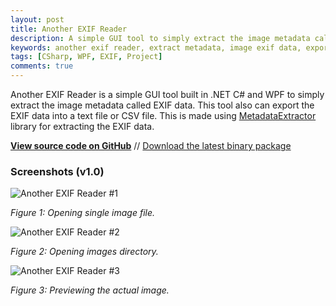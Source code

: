 ```yaml
---
layout: post
title: Another EXIF Reader
description: A simple GUI tool to simply extract the image metadata called EXIF data.
keywords: another exif reader, extract metadata, image exif data, export exif data, image preview
tags: [CSharp, WPF, EXIF, Project]
comments: true
---
```


Another EXIF Reader is a simple GUI tool built in .NET C# and WPF to simply extract the image metadata called EXIF data. This tool also can export the EXIF data into a text file or CSV file. This is made using [MetadataExtractor](https://github.com/drewnoakes/metadata-extractor-dotnet) library for extracting the EXIF data.

[**View source code on GitHub**](https://github.com/heiswayi/another-exif-reader) // [Download the latest binary package](https://github.com/heiswayi/another-exif-reader/releases)

### Screenshots (v1.0)

![Another EXIF Reader #1](http://i.imgur.com/lJAzRjk.png)

_Figure 1: Opening single image file._

![Another EXIF Reader #2](http://i.imgur.com/D3wS4p1.png)

_Figure 2: Opening images directory._

![Another EXIF Reader #3](http://i.imgur.com/LvohNmr.png)

_Figure 3: Previewing the actual image._
